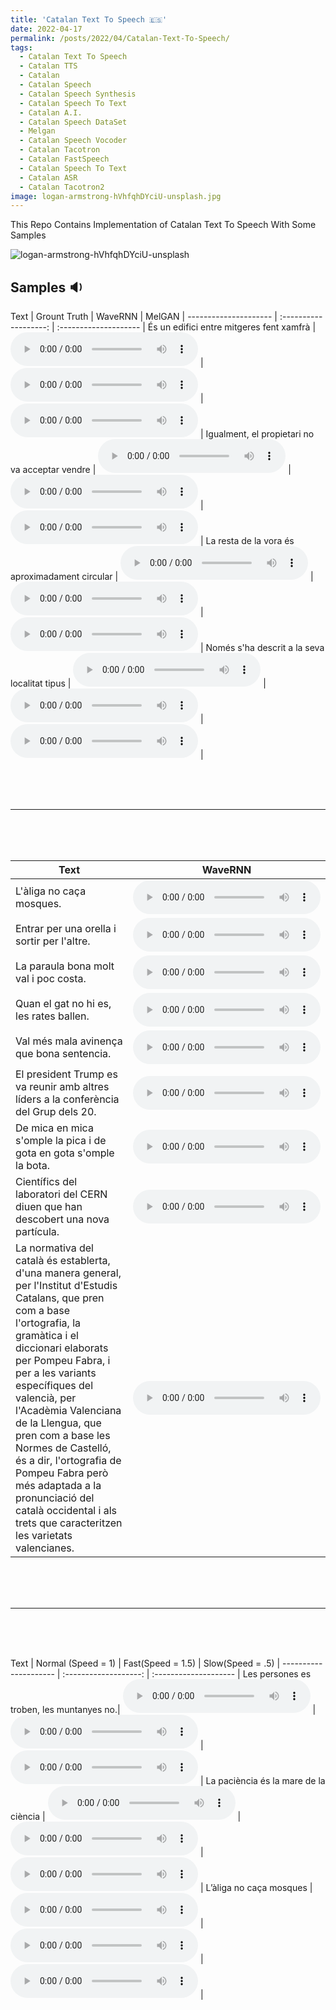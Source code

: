 ```yaml
---
title: 'Catalan Text To Speech 🇪🇸'
date: 2022-04-17
permalink: /posts/2022/04/Catalan-Text-To-Speech/
tags:
  - Catalan Text To Speech
  - Catalan TTS
  - Catalan 
  - Catalan Speech
  - Catalan Speech Synthesis
  - Catalan Speech To Text
  - Catalan A.I.
  - Catalan Speech DataSet
  - Melgan
  - Catalan Speech Vocoder
  - Catalan Tacotron
  - Catalan FastSpeech
  - Catalan Speech To Text
  - Catalan ASR
  - Catalan Tacotron2
image: logan-armstrong-hVhfqhDYciU-unsplash.jpg
---
```


This Repo Contains Implementation of Catalan Text To Speech With Some Samples

![logan-armstrong-hVhfqhDYciU-unsplash](https://user-images.githubusercontent.com/53477752/163730241-b83bd381-90a9-4235-9322-363fe0c04390.jpg)





Samples 🔉
----------




Text                 | Grount Truth            |  WaveRNN              |  MelGAN  |
--------------------- | :-------------------: | :-------------------- | 
És un edifici entre mitgeres fent xamfrà | <audio src="https://github.com/mehdihosseinimoghadam/mehdihosseinimoghadam.github.io/blob/master/images/G_És un edifici entre mitgeres fent xamfrà.wav?raw=true" controls preload="metadata"></audio> | <audio src="https://github.com/mehdihosseinimoghadam/mehdihosseinimoghadam.github.io/blob/master/images/W_És un edifici entre mitgeres fent xamfrà.wav?raw=true" controls preload="metadata"></audio> | <audio src="https://github.com/mehdihosseinimoghadam/mehdihosseinimoghadam.github.io/blob/master/images/M_És un edifici entre mitgeres fent xamfrà.wav?raw=true" controls preload="metadata"></audio> |
Igualment, el propietari no va acceptar vendre | <audio src="https://github.com/mehdihosseinimoghadam/mehdihosseinimoghadam.github.io/blob/master/images/G_Igualment, el propietari no va acceptar vendre.wav?raw=true" controls preload="metadata"></audio> | <audio src="https://github.com/mehdihosseinimoghadam/mehdihosseinimoghadam.github.io/blob/master/images/W_Igualment, el propietari no va acceptar vendre.wav?raw=true" controls preload="metadata"></audio> |  <audio src="https://github.com/mehdihosseinimoghadam/mehdihosseinimoghadam.github.io/blob/master/images/M_Igualment, el propietari no va acceptar vendre.wav?raw=true" controls preload="metadata"></audio> |
La resta de la vora és aproximadament circular  | <audio src="https://github.com/mehdihosseinimoghadam/mehdihosseinimoghadam.github.io/blob/master/images/G_La resta de la vora és aproximadament circular.wav?raw=true" controls preload="metadata"></audio> | <audio src="https://github.com/mehdihosseinimoghadam/mehdihosseinimoghadam.github.io/blob/master/images/W_La resta de la vora és aproximadament circular.wav?raw=true" controls preload="metadata"></audio> | <audio src="https://github.com/mehdihosseinimoghadam/mehdihosseinimoghadam.github.io/blob/master/images/M_La resta de la vora és aproximadament circular.wav?raw=true" controls preload="metadata"></audio> | 
Només s'ha descrit a la seva localitat tipus | <audio src="https://github.com/mehdihosseinimoghadam/mehdihosseinimoghadam.github.io/blob/master/images/G_Només s'ha descrit a la seva localitat tipus.wav?raw=true" controls preload="metadata"></audio>  | <audio src="https://github.com/mehdihosseinimoghadam/mehdihosseinimoghadam.github.io/blob/master/images/W_Només s'ha descrit a la seva localitat tipus.wav?raw=true" controls preload="metadata"></audio> | <audio src="https://github.com/mehdihosseinimoghadam/mehdihosseinimoghadam.github.io/blob/master/images/M_Només s'ha descrit a la seva localitat tipus.wav?raw=true" controls preload="metadata"></audio>  |

<br>
<br>
<br>


------------------------------------------------------------------------------------

<br>
<br>
<br>




Text                 | WaveRNN            |  
--------------------- | :-------------------: | 
L'àliga no caça mosques. | <audio src="https://github.com/mehdihosseinimoghadam/mehdihosseinimoghadam.github.io/blob/master/images/L’àliga no caça mosques.wav?raw=true" controls preload="metadata"></audio>  | 
Entrar per una orella i sortir per l'altre.|  <audio src="https://github.com/mehdihosseinimoghadam/mehdihosseinimoghadam.github.io/blob/master/images/Entrar per una orella i sortir per l’altre..wav?raw=true" controls preload="metadata"></audio>  | 
La paraula bona molt val i poc costa.|  <audio src="https://github.com/mehdihosseinimoghadam/mehdihosseinimoghadam.github.io/blob/master/images/La%20paraula%20bona%20molt%20val%20i%20poc%20costa%20%20.wav?raw=true" controls preload="metadata"></audio>  | 
Quan el gat no hi es, les rates ballen.|  <audio src="https://github.com/mehdihosseinimoghadam/mehdihosseinimoghadam.github.io/blob/master/images/Quan el gat no hi es, les rates ballen.wav?raw=true" controls preload="metadata"></audio>  | 
Val més mala avinença que bona sentencia.|  <audio src="https://github.com/mehdihosseinimoghadam/mehdihosseinimoghadam.github.io/blob/master/images/Val%20me%CC%81s%20mala%20avinenc%CC%A7a%20que%20bona%20sentencia.wav?raw=true" controls preload="metadata"></audio>  | 
El president Trump es va reunir amb altres líders a la conferència del Grup dels 20.|  <audio src="https://github.com/mehdihosseinimoghadam/mehdihosseinimoghadam.github.io/blob/master/images/El%20president%20Trump%20es%20va%20reunir%20amb%20altres%20li%CC%81ders%20a%20la%20confere%CC%80ncia%20del%20Grup%20dels%2020.wav?raw=true" controls preload="metadata"></audio>  | 
De mica en mica s'omple la pica i de gota en gota s'omple la bota. |  <audio src="https://github.com/mehdihosseinimoghadam/mehdihosseinimoghadam.github.io/blob/master/images/De%20mica%20en%20mica%20s%E2%80%99omple%20la%20pica%20i%20de%20gota%20en%20gota%20s%E2%80%99omple%20la%20bota.wav?raw=true" controls preload="metadata"></audio>  | 
Científics del laboratori del CERN diuen que han descobert una nova partícula. |  <audio src="https://github.com/mehdihosseinimoghadam/mehdihosseinimoghadam.github.io/blob/master/images/Cienti%CC%81fics%20del%20laboratori%20del%20CERN%20diuen%20que%20han%20descobert%20una%20nova%20parti%CC%81cula.wav?raw=true" controls preload="metadata"></audio>  | 
La normativa del català és establerta, d'una manera general, per l'Institut d'Estudis Catalans, que pren com a base l'ortografia, la gramàtica i el diccionari elaborats per Pompeu Fabra, i per a les variants específiques del valencià, per l'Acadèmia Valenciana de la Llengua, que pren com a base les Normes de Castelló, és a dir, l'ortografia de Pompeu Fabra però més adaptada a la pronunciació del català occidental i als trets que caracteritzen les varietats valencianes.| <audio src="https://github.com/mehdihosseinimoghadam/mehdihosseinimoghadam.github.io/blob/master/images/La%20normativa%20del%20catala%CC%80%20.wav?raw=true" controls preload="metadata"></audio>  | 


<br>
<br>
<br>



----------------------------------------------------------------------------------------------------------------------------------

<br>
<br>
<br>







Text                  | Normal (Speed = 1)         |  Fast(Speed = 1.5)              |  Slow(Speed = .5)  |
--------------------- | :-------------------: | :-------------------- | 
Les persones es troben, les muntanyes no.| <audio src="https://github.com/mehdihosseinimoghadam/mehdihosseinimoghadam.github.io/blob/master/images/Les%20persones%20es%20troben%2C%20les%20muntanyes%20no1.wav?raw=true" controls preload="metadata"></audio> | <audio src="https://github.com/mehdihosseinimoghadam/mehdihosseinimoghadam.github.io/blob/master/images/Les%20persones%20es%20troben%2C%20les%20muntanyes%20no15.wav?raw=true" controls preload="metadata"></audio> | <audio src="https://github.com/mehdihosseinimoghadam/mehdihosseinimoghadam.github.io/blob/master/images/Les%20persones%20es%20troben%2C%20les%20muntanyes%20no5.wav?raw=true" controls preload="metadata"></audio> |
La paciència és la mare de la ciència | <audio src="https://github.com/mehdihosseinimoghadam/mehdihosseinimoghadam.github.io/blob/master/images/La%20pacie%CC%80ncia%20e%CC%81s%20la%20mare%20de%20la%20cie%CC%80ncia1.wav?raw=true" controls preload="metadata"></audio> | <audio src="https://github.com/mehdihosseinimoghadam/mehdihosseinimoghadam.github.io/blob/master/images/La%20pacie%CC%80ncia%20e%CC%81s%20la%20mare%20de%20la%20cie%CC%80ncia15.wav?raw=true" controls preload="metadata"></audio> |  <audio src="https://github.com/mehdihosseinimoghadam/mehdihosseinimoghadam.github.io/blob/master/images/La%20pacie%CC%80ncia%20e%CC%81s%20la%20mare%20de%20la%20cie%CC%80ncia5.wav?raw=true" controls preload="metadata"></audio> |
L’àliga no caça mosques  | <audio src="https://github.com/mehdihosseinimoghadam/mehdihosseinimoghadam.github.io/blob/master/images/L%E2%80%99a%CC%80liga%20no%20cac%CC%A7a%20mosques_1.wav?raw=true" controls preload="metadata"></audio> | <audio src="https://github.com/mehdihosseinimoghadam/mehdihosseinimoghadam.github.io/blob/master/images/L%E2%80%99a%CC%80liga%20no%20cac%CC%A7a%20mosques_15.wav?raw=true" controls preload="metadata"></audio> | <audio src="https://github.com/mehdihosseinimoghadam/mehdihosseinimoghadam.github.io/blob/master/images/L%E2%80%99a%CC%80liga%20no%20cac%CC%A7a%20mosques5.wav?raw=true" controls preload="metadata"></audio> | 

